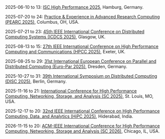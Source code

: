 2025-06-10 to 13: [ISC High Performance 2025](https://isc-hpc.com), Hamburg, Germany.

2025-07-20 to 24: [Practice & Experience in Advanced Research Computing (PEARC 2025)](https://pearc.acm.org), Columbus, OH, USA.

2025-07-21 to 23: [45th IEEE International Conference on Distributed Computing Systems (ICDCS 2025)](https://icdcs2025.icdcs.org/), Glasgow, UK.

2025-08-13 to 15: [27th IEEE International Conference on High Performance Computing and Communications (HPCC 2025)](https://hpcn.exeter.ac.uk/hpcc2025/), Exeter, UK.

2025-08-25 to 29: [31st International European Conference on Parallel and Distributed Computing (Euro-Par 2025)](https://2025.euro-par.org/), Dresden, Germany.

2025-10-27 to 31: [39th International Symposium on Distributed Computing (DISC 2025)](https://www.disc-conference.org/wp/disc2025/), Berlin, Germany.

2025-11-16 to 21: [International Conference for High Performance Computing, Networking, Storage, and Analysis (SC 2025)](https://sc25.supercomputing.org), St. Louis, MO, USA.

2025-12-17 to 20: [32nd IEEE International Conference on High Performance Computing, Data, and Analytics (HiPC 2025)](https://hipc.org), Hiderabad, India.

2026-11-15 to 20: [ACM-IEEE International Conference for High Performance Computing, Networking, Storage and Analysis (SC 2026)](https://conferences.ieee.org/conferences_events/conferences/conferencedetails/51908), Chicago, IL, USA.

